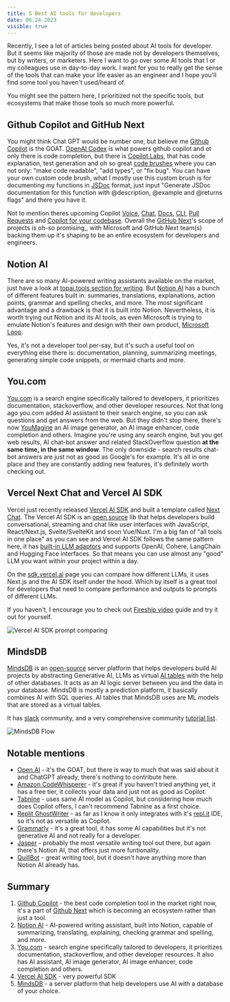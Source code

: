 ```yaml
---
title: 5 Best AI tools for developers
date: 06.24.2023
visible: true
---
```


Recently, I see a lot of articles being posted about AI tools for developer. But it seems like majority of those are made not by developers themselves, but by writers, or marketers. Here I want to go over some AI tools that I or my colleagues use in day-to-day work.
I want for you to really get the sense of the tools that can make your life easier as an engineer and I hope you'll find some tool you haven't used/heard of.

You might see the pattern here, I prioritized not the specific tools, but ecosystems that make those tools so much more powerful.

## Github Copilot and GitHub Next

You might think Chat GPT would be number one, but believe me [Github Copilot](https://github.com/features/copilot) is the GOAT. [OpenAI Codex](https://openai.com/blog/openai-codex) is what powers github copilot and ot only there is code completion, but there is [Copilot Labs](https://githubnext.com/projects/copilot-labs/), that has code explanation, test generation and oh so great [code brushes](https://githubnext.com/projects/code-brushes/) where you can not only: "make code readable", "add types", or "fix bug". You can have your own custom code brush, what I mostly use this custom brush is for documenting my functions in [JSDoc](https://jsdoc.app/) format, just input "Generate JSDoc documentation for this function with @description, @example and @returns flags" and there you have it.

Not to mention theres upcoming Copilot [Voice](https://githubnext.com/projects/copilot-voice/), [Chat](https://marketplace.visualstudio.com/items?itemName=GitHub.copilot-chat), [Docs](https://githubnext.com/projects/copilot-for-docs/), [CLI](https://githubnext.com/projects/copilot-cli/), [Pull Requests](https://githubnext.com/projects/copilot-for-pull-requests/) and [Copilot for your codebase](https://githubnext.com/projects/copilot-view/). Overall the [GitHub Next](https://githubnext.com/)'s scope of projects is oh-so promising,, with Microsoft and GitHub Next team(s) backing them up it's shaping to be an entire ecosystem for developers and engineers.

## Notion AI

There are so many AI-powered writing assistants available on the market, just have a look at [topai.tools section for writing](https://topai.tools/filter?t=writing). But [Notion AI](https://notion.so/ai) has a bunch of different features built in: summaries, translations, explanations, action points, grammar and spelling checks, and more. The most significant advantage and a drawback is that it is built into Notion. Nevertheless, it is worth trying out Notion and its AI tools, as even Microsoft is trying to emulate Notion's features and design with their own product, [Microsoft Loop](https://www.microsoft.com/en-us/microsoft-loop).

Yes, it's not a developer tool per-say, but it's such a useful tool on everything else there is: documentation, planning, summarizing meetings, generating simple code snippets, or mermaid charts and more.

## You.com

[You.com](https://you.com/) is a search engine specifically tailored to developers, it prioritizes documentation, stackoverflow, and other developer resources. Not that long ago you.com added AI assistant to their search engine, so you can ask questions and get answers from the web. But they didn't stop there, there's now [YouMagine](https://you.com/search?q=%40draw+a+cute+dog+in+space) an AI image generator, an AI image enhancer, code completion and others. Imagine you're using any search engine, but you get web results, AI chat-bot answer and related StackOverflow question **at the same time, in the same window**. The only downside - search results chat-bot answers are just not as good as Google's for example. It's all in one place and they are constantly adding new features, it's definitely worth checking out.

## Vercel Next Chat and Vercel AI SDK

Vercel just recently released [Vercel AI SDK](https://vercel.com/blog/introducing-the-vercel-ai-sdk) and built a template called [Next Chat](https://chat.vercel.ai/). The Vercel AI SDK is an [open source](https://github.com/vercel-labs/ai) lib that helps developers build conversational, streaming and chat like user interfaces with JavaScript, React/Next.js, Svelte/SvelteKit and soon Vue/Nuxt. I'm a big fan of "all tools in one place" as you can see and  Vercel AI SDK follows the same pattern here, it has [built-in LLM adaptors](https://vercel.com/blog/introducing-the-vercel-ai-sdk#built-in-llm-adapters) and supports OpenAI, Cohere, LangChain and Hugging Face interfaces. So that means you can use almost any "good" LLM you want within your project within a day.

On the [sdk.vercel.ai](https://sdk.vercel.ai/) page you can compare how different LLMs, it uses Next.js and the AI SDK itself under the hood. Which by itself is a great tool for developers that need to compare performance and outputs to prompts of different LLMs.

If you haven't, I encourage you to check out [Fireship video](https://www.youtube.com/watch?v=mG8UupGkbGo) guide and try it out for yourself.

![Vercel AI SDK prompt comparing](/images/Vercel-AI-SDK-prompt-compare.jpg "Vercel AI SDK prompt comparing")

## MindsDB

[MindsDB](https://mindsdb.com/) is an [open-source](https://github.com/mindsdb/mindsdb) server platform that helps developers build AI projects by abstracting Generative AI, LLMs as virtual [AI tables](https://www.youtube.com/watch?v=tnB4Y9T1E2k) with the help of other databases. It acts as an AI logic server between you and the data in your database. MindsDB is mostly a prediction platform, it basically combines AI with SQL queries. AI tables that MindsDB uses are ML models that are stored as a virtual tables.

It has [slack](https://mindsdb.com/joincommunity) community, and a very comprehensive community [tutorial list](https://docs.mindsdb.com/tutorials).

![MindsDB Flow](/images/MindsDB-flow.jpg "MindsDB Flow")

## Notable mentions

* [Open AI](https://openai.com/) - it's the GOAT, but there is way to much that was said about it and ChatGPT already, there's nothing to contribute here.
* [Amazon CodeWhisperer](https://aws.amazon.com/codewhisperer/) - it's great if you haven't tried anything yet, it has a free tier, it collects your data and just not as good as Copilot.
* [Tabnine](https://www.tabnine.com/) - uses same AI model as Copilot, but considering how much does Copilot offers, I can't recommend Tabnine as a first choice.
* [Replit GhostWriter](https://replit.com/site/ghostwriter) - as far as I know it only integrates with it's [repl.it](https://repl.it/) IDE, so it's not as versatile as Copilot.
* [Grammarly](https://app.grammarly.com/) - it's a great tool, it has some AI capabilities but it's not generative AI and not really for a developer.
* [Jasper](https://www.jasper.ai/) - probably the most versatile writing tool out there, but again there's Notion AI, that offers just more funtionality.
* [QuillBot](https://quillbot.com/) - great writing tool, but it doesn't have anything more than Notion AI already has.

## Summary

1. [Github Copilot](https://github.com/features/copilot) - the best code completion tool in the market right now, it's a part of [Github Next](https://githubnext.com/) which is becoming an ecosystem rather than just a tool.
2. [Notion AI](https://www.notion.so/product/ai) - AI-powered writing assistant, built into Notion, capable of summarizing, translating, explaining, checking grammar and spelling, and more.
3. [You.com](https://you.com/) - search engine specifically tailored to developers, it prioritizes documentation, stackoverflow, and other developer resources. It also has AI assistant, AI image generator, AI image enhancer, code completion and others.
4. [Vercel AI SDK](https://vercel.com/blog/introducing-the-vercel-ai-sdk) - very powerful SDK
5. [MindsDB](https://mindsdb.com/) - a server platform that help developers use AI with a database of your choice.
